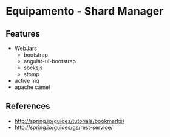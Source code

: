 Equipamento - Shard Manager
===========================

Features
--------

* WebJars
    * bootstrap
    * angular-ui-bootstrap
    * socksjs
    * stomp
* active mq
* apache camel


References
----------

* http://spring.io/guides/tutorials/bookmarks/
* http://spring.io/guides/gs/rest-service/
